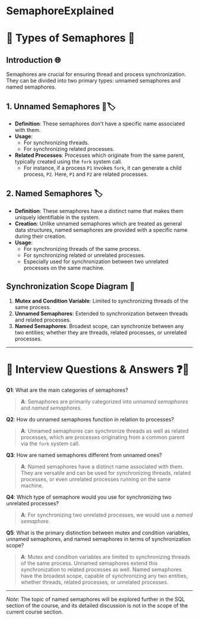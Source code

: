 # SemaphoreExplained

# 📝 Types of Semaphores 🚦

## Introduction 🌐
Semaphores are crucial for ensuring thread and process synchronization. They can be divided into two primary types: unnamed semaphores and named semaphores.

## 1. Unnamed Semaphores 🚫🏷️
- **Definition**: These semaphores don't have a specific name associated with them.
- **Usage**:
  - For synchronizing threads.
  - For synchronizing related processes. 
- **Related Processes**: Processes which originate from the same parent, typically created using the `fork` system call.
    - For instance, if a process `P1` invokes `fork`, it can generate a child process, `P2`. Here, `P1` and `P2` are related processes.
  
## 2. Named Semaphores 🏷️
- **Definition**: These semaphores have a distinct name that makes them uniquely identifiable in the system.
- **Creation**: Unlike unnamed semaphores which are treated as general data structures, named semaphores are provided with a specific name during their creation.
- **Usage**:
  - For synchronizing threads of the same process.
  - For synchronizing related or unrelated processes.
  - Especially used for synchronization between two unrelated processes on the same machine.
  
## Synchronization Scope Diagram 🌌
1. **Mutex and Condition Variable**: Limited to synchronizing threads of the same process.
2. **Unnamed Semaphores**: Extended to synchronization between threads and related processes.
3. **Named Semaphores**: Broadest scope, can synchronize between any two entities; whether they are threads, related processes, or unrelated processes.

---

# 🤔 Interview Questions & Answers ❓🔖

**Q1**: What are the main categories of semaphores?
> **A**: Semaphores are primarily categorized into *unnamed semaphores* and *named semaphores*.

**Q2**: How do unnamed semaphores function in relation to processes?
> **A**: Unnamed semaphores can synchronize threads as well as related processes, which are processes originating from a common parent via the `fork` system call.

**Q3**: How are named semaphores different from unnamed ones?
> **A**: Named semaphores have a distinct name associated with them. They are versatile and can be used for synchronizing threads, related processes, or even unrelated processes running on the same machine.

**Q4**: Which type of semaphore would you use for synchronizing two unrelated processes?
> **A**: For synchronizing two unrelated processes, we would use a *named semaphore*.

**Q5**: What is the primary distinction between mutex and condition variables, unnamed semaphores, and named semaphores in terms of synchronization scope?
> **A**: Mutex and condition variables are limited to synchronizing threads of the same process. Unnamed semaphores extend this synchronization to related processes as well. Named semaphores have the broadest scope, capable of synchronizing any two entities, whether threads, related processes, or unrelated processes. 

---

*Note*: The topic of named semaphores will be explored further in the SQL section of the course, and its detailed discussion is not in the scope of the current course section.
